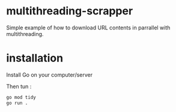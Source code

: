 # multithreading-scrapper

Simple example of how to download URL contents in parrallel with multithreading.

# installation

Install Go on your computer/server

Then tun :
```bash
go mod tidy
go run .
```
